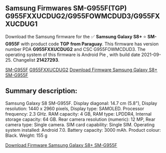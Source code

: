 <h2>Samsung Firmwares SM-G955F(TGP) G955FXXUCDUG2/G955FOWMCDUD3/G955FXXUCDUG1</h2>
Download the Samsung firmware for the ✅ <strong>Samsung Galaxy S8+ </strong> ⭐ <strong>SM-G955F</strong> with product code <strong>TGP</strong> <strong> from Paraguay</strong>. This firmware has version number PDA <strong>G955FXXUCDUG2</strong> and CSC G955FOWMCDUD3. The operating system of this firmware is Android Pie , with build date 2021-09-25. Changelist <strong>21427293</strong>.


[SM-G955F](https://samfirm.shop/samsung/model/SM-G955F)
[G955FXXUCDUG2](https://samfirm.shop/samsung/pda/G955FXXUCDUG2)
[Download Firmware Samsung Galaxy S8+ SM-G955F](https://samfirm.shop/samsung/firmware/459593)
<h2>Summary description:</h2>
<p>Samsung Galaxy S8 SM-G955F. Display diagonal: 14.7 cm (5.8"), Display resolution: 1440 x 2960 pixels, Display type: SAMOLED. Processor frequency: 2.3 GHz. RAM capacity: 4 GB, RAM type: LPDDR4, Internal storage capacity: 64 GB. Rear camera resolution (numeric): 12 MP, Rear camera type: Single camera. SIM card capability: Single SIM. Operating system installed: Android 7.0. Battery capacity: 3000 mAh. Product colour: Black. Weight: 155 g</p>


[Download Firmware Samsung Galaxy S8+ SM-G955F](https://samfirm.shop/samsung/firmware/459593)
